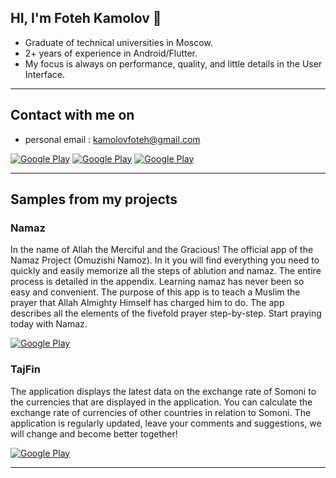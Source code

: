 <h2> HI, I'm Foteh Kamolov 👋</h2>

* Graduate of technical universities in Moscow.
* 2+ years of experience in Android/Flutter.
*  My focus is always on performance, quality, and little details in the User Interface.
<hr>

<h2> Contact with me on </h2>

* personal email : kamolovfoteh@gmail.com



<p><a href="https://www.linkedin.com/in/kamolovme/" target="_blank"><img alt="Google Play" src="https://img.shields.io/badge/linkedin-0077b5.svg?style=for-the-badge&logo=linkedin&logoColor=white"/></a> <a href="https://t.me/kamolovme" target="_blank"><img alt="Google Play" src="https://img.shields.io/badge/telegram-8d99ae.svg?style=for-the-badge&logo=telegram&logoColor=white"/></a> <a href="https://www.instagram.com/kamolovme" target="_blank"><img alt="Google Play" src="https://img.shields.io/badge/instagram-E1306C.svg?style=for-the-badge&logo=instagram&logoColor=white"/></a><p>

<hr>

<h2> Samples from my projects </h2>

### Namaz

In the name of Allah the Merciful and the Gracious!
The official app of the Namaz Project (Omuzishi Namoz). In it you will find everything you need to quickly and easily memorize all the steps of ablution and namaz. The entire process is detailed in the appendix. Learning namaz has never been so easy and convenient. The purpose of this app is to teach a Muslim the prayer that Allah Almighty Himself has charged him to do. The app describes all the elements of the fivefold prayer step-by-step. Start praying today with Namaz. 
<p><a href="https://play.google.com/store/apps/details?id=com.namoz" target="_blank"><img alt="Google Play" src="https://img.shields.io/badge/Get%20it%20on%20google%20play-blue.svg?style=for-the-badge&logo=google-play" /></a><p>

### TajFin

The application displays the latest data on the exchange rate of Somoni to the currencies that are displayed in the application. You can calculate the exchange rate of currencies of other countries in relation to Somoni. The application is regularly updated, leave your comments and suggestions, we will change and become better together!
<p><a href="https://play.google.com/store/apps/details?id=com.currencytj" target="_blank"><img alt="Google Play" src="https://img.shields.io/badge/Get%20it%20on%20google%20play-blue.svg?style=for-the-badge&logo=google-play" /></a><p>

<hr>
